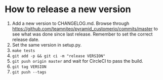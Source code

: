# How to release a new version

1. Add a new version to CHANGELOG.md. Browse through https://github.com/teamniteo/pyramid_customerio/commits/master to see what was done since last release. Remember to set the correct release date.
1. Set the same version in setup.py.
1. `make tests`
1. `git add -p && git ci -m "release VERSION"`
1. `git push origin master` and wait for CircleCI to pass the build.
1. `git tag VERSION`
1. `git push --tags`

